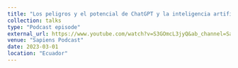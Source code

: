 ```yaml
---
title: "Los peligros y el potencial de ChatGPT y la inteligencia artificial: Rafaela Bastidas"
collection: talks
type: "Podcast episode"
external_url: https://www.youtube.com/watch?v=S3GOmcL3jyQ&ab_channel=Sapiens360
venue: "Sapiens Podcast"
date: 2023-03-01
location: "Ecuador"
---
```



